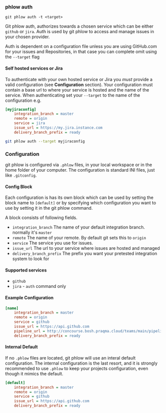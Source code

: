 ### phlow auth
```
git phlow auth -t <target>
```
Git phlow auth, authorizes towards a chosen service which can be either `github` or `jira`. Auth is used by git phlow to access and manage issues in your chosen provider.

Auth is dependent on a configuration file unless you are using GitHub.com for your issues and Repositories, in that case you can complete omit using the `--target` flag

#### Self hosted services or Jira
To authenticate with your own hosted service or Jira you _must_ provide a valid configuration (see **Configuration** section). Your configuration must contain a base url to where your service is hosted and the name of the service. When authenticating set your `--target` to the name of the configuration e.g.

```ini
[myjiraconfig]
    integration_branch = master
    remote = origin
    service = jira
    issue_url = https://my.jira.instance.com
    delivery_branch_prefix = ready
```
```bash
git phlow auth --target myjiraconfig
```

### Configuration
git phlow is configured via `.phlow`  files, in your local workspace or in the home folder of your computer. The configuration is standard INI files, just like `.gitconfig`.

#### Config Block
Each configuration is has its own block which can be used by setting the block name to `[default]` or by specifying which configuration you want to use by setting it in the git phlow command.

A block consists of following fields.

- `integration_branch` The name of your default integration branch. normally it's `master`
- `remote` The name of your remote. By default git sets this to `origin`
- `service` The service you use for issues.
- `issue_url` The url to your service where issues are hosted and managed
- `delivery_branch_prefix` The prefix you want your pretested integration system to look for

#### Supported services
-  `github`
-  `jira` - `auth` command only


#### Example Configuration
```ini
[name]
    integration_branch = master
    remote = origin
    service = github
    issue_url = https://api.github.com
    pipeline_url = http://concourse.bosh.praqma.cloud/teams/main/pipelines/git-phlow #optional
    delivery_branch_prefix = ready
```

#### Internal Default
If no  `.phlow`  files are located, git phlow will use an interal default configuration.  The internal configuration is the last resort, and it is strongly recommended to use `.phlow` to keep your projects configuration, even though it mimics the default.

```ini
[default]
    integration_branch = master
    remote = origin
    service = github
    issue_url = https://api.github.com
    delivery_branch_prefix = ready
``` 